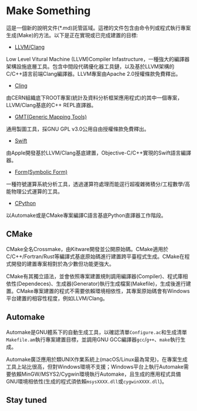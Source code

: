 # Make Something
這是一個新的說明文件(*.md)託管區域。這裡的文件包含由命令列或程式執行專案生成(Make)的方法。以下是正在實現或已完成建置的目標:

 - [LLVM/Clang](./LLVM.md)

Low Level Vitural Machine (LLVM)Compiler Infastructure，一種強大的編譯器架構設施底層工具。包含中間段代碼優化器工具鏈，以及基於LLVM架構的C/C++語言前端Clang編譯器。LLVM專案由Apache 2.0授權條款免費釋出。

 - [Cling](./Cling.md)

由CERN組織底下ROOT專案(統計及資料分析框架應用程式)的其中一個專案，LLVM/Clang基底的C++ REPL直譯器。

 - [GMT(Generic Mapping Tools)](建置偵錯中)

通用製圖工具，採GNU GPL v3.0公用自由授權條款免費釋出。

 - [Swift](等候建置測試)

由Apple開發基於LLVM/Clang基底建置，Objective-C/C++實現的Swift語言編譯器。

 - [Form(Symbolic Form)](./FORM.md)

一種符號運算系統分析工具，透過運算符處理而能逕行超複雜微積分/工程數學/高能物理公式運算的工具。

 - [CPython](./CPython.md)

以Automake或是CMake專案編譯C語言基底Python直譯器工作階段。

## CMake

CMake全名Crossmake，由Kitware開發並公開原始碼。CMake適用於C/C++/Fortran/Rust等編譯式基底原始碼進行建置跨平臺程式生成。CMake在程式開發的建置專案相對於為少數但功能更強大。

CMake有其獨立語法，並會依照專案建置規則調用編譯器(Compiler)、程式庫相依性(Dependeces)、生成器(Generator)執行生成檔案(Makefile)，生成後進行建置。CMake專案建置的程式不需要依賴環境相依性，其專案原始碼會有Windows平台建置的相容性程度，例如LLVM/Clang。


## Automake

Automake是GNU體系下的自動生成工具，以確認清單`Configure.ac`和生成清單`Makefile.am`執行專案建置目標，並調用GNU GCC編譯器`gcc`/`g++`、`make`執行生成。

Automake廣泛應用於類UNIX作業系統上(macOS/Linux最為常見)，在專案生成工具上站比很高，但對Windows環境不支援；Windows平台上執行Automake需要依賴MinGW/MSYS2/Cygwin環境執行Automake，且生成的應用程式具備GNU環境相依性(生成的程式須依賴`msysXXXX.dll`或`cygwinXXXX.dll`)。

## Stay tuned